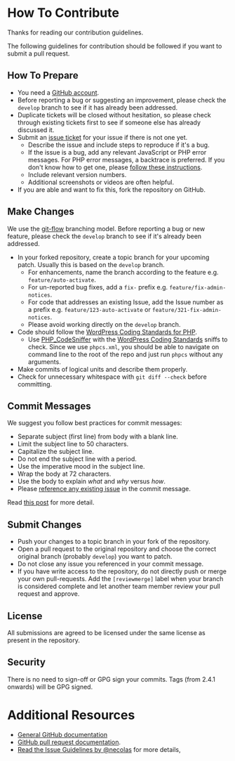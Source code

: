 # How To Contribute

Thanks for reading our contribution guidelines.

The following guidelines for contribution should be followed if you want to submit a pull request.

## How To Prepare

- You need a [GitHub account](https://github.com/signup/free).
- Before reporting a bug or suggesting an improvement, please check the `develop` branch to see if it has already been addressed.
- Duplicate tickets will be closed without hesitation, so please check through existing tickets first to see if someone else has already discussed it.
- Submit an [issue ticket] for your issue if there is not one yet.
  - Describe the issue and include steps to reproduce if it's a bug.
  - If the issue is a bug, add any relevant JavaScript or PHP error messages. For PHP error messages, a backtrace is preferred. If you don't know how to get one, please [follow these instructions](https://gist.github.com/jrfnl/5925642).
  - Include relevant version numbers.
  - Additional screenshots or videos are often helpful.
- If you are able and want to fix this, fork the repository on GitHub.

## Make Changes

We use the [git-flow](http://nvie.com/posts/a-successful-git-branching-model/) branching model. Before reporting a bug or new feature, please check the `develop` branch to see if it's already been addressed.

- In your forked repository, create a topic branch for your upcoming patch. Usually this is based on the `develop` branch.
  - For enhancements, name the branch according to the feature e.g. `feature/auto-activate`.
  - For un-reported bug fixes, add a `fix-` prefix e.g. `feature/fix-admin-notices`.
  - For code that addresses an existing Issue, add the Issue number as a prefix e.g. `feature/123-auto-activate` or `feature/321-fix-admin-notices`.
  - Please avoid working directly on the `develop` branch.
- Code should follow the [WordPress Coding Standards for PHP](https://make.wordpress.org/core/handbook/coding-standards/php/).
  - Use [PHP_CodeSniffer](https://github.com/squizlabs/PHP_CodeSniffer) with the [WordPress Coding Standards](https://github.com/WordPress-Coding-Standards/WordPress-Coding-Standards) sniffs to check. Since we use `phpcs.xml`, you should be able to navigate on command line to the root of the repo and just run `phpcs` without any arguments.
- Make commits of logical units and describe them properly.
- Check for unnecessary whitespace with `git diff --check` before committing.

## Commit Messages

We suggest you follow best practices for commit messages:

- Separate subject (first line) from body with a blank line.
- Limit the subject line to 50 characters.
- Capitalize the subject line.
- Do not end the subject line with a period.
- Use the imperative mood in the subject line.
- Wrap the body at 72 characters.
- Use the body to explain _what_ and _why_ versus _how_.
- Please [reference any existing issue](https://help.github.com/articles/closing-issues-via-commit-messages/) in the commit message.

Read [this post](http://chris.beams.io/posts/git-commit/) for more detail.

## Submit Changes

- Push your changes to a topic branch in your fork of the repository.
- Open a pull request to the original repository and choose the correct original branch (probably `develop`) you want to patch.
- Do not close any issue you referenced in your commit message.
- If you have write access to the repository, do not directly push or merge your own pull-requests. Add the `[reviewmerge]` label when your branch is considered complete and let another team member review your pull request and approve.

## License

All submissions are agreed to be licensed under the same license as present in the repository.

## Security

There is no need to sign-off or GPG sign your commits. Tags (from 2.4.1 onwards) will be GPG signed.

# Additional Resources

- [General GitHub documentation](http://help.github.com/)
- [GitHub pull request documentation](http://help.github.com/send-pull-requests/).
- [Read the Issue Guidelines by @necolas](https://github.com/necolas/issue-guidelines/blob/master/CONTRIBUTING.md) for more details,

[issue ticket]: https://github.com/TGMPA/TGM-Plugin-Activation/issues
[reviewmerge]: https://github.com/TGMPA/TGM-Plugin-Activation/labels/reviewmerge
